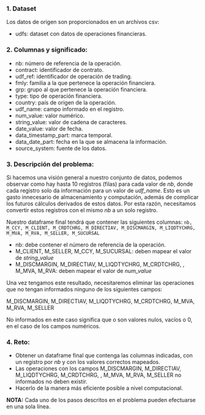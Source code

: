 ### 1. Dataset

Los datos de origen son proporcionados en un archivos csv:

* udfs: dataset con datos de operaciones financieras.

### 2. Columnas y significado:

* nb: número de referencia de la operación.
* contract: identificador de contrato.
* udf_ref: identificador de operación de trading.
* fmly: familia a la que pertenece la operación financiera.
* grp: grupo al que pertenece la operación financiera.
* type: tipo de operación financiera.
* country: país de origen de la operación.
* udf_name: campo informado en el registro.
* num_value: valor numérico.
* string_value: valor de cadena de caracteres.
* date_value: valor de fecha.
* data_timestamp_part: marca temporal.
* data_date_part: fecha en la que se almacena la información.
* source_system: fuente de los datos.

### 3. Descripción del problema:

Si hacemos una visión general a nuestro conjunto de datos, podemos observar como hay hasta 10 registros (filas) para cada valor de *nb*, donde cada registro solo da información para un valor de *udf_name*. Esto es un gasto innecesario de almacenamiento y computación, además de complicar los futuros cálculos derivados de estos datos. Por esta razón, necesitamos convertir estos registros con el mismo *nb* a un solo registro.

Nuestro dataframe final tendrá que contener las siguientes columnas: `nb, M_CCY, M_CLIENT, M_CRDTCHRG, M_DIRECTIAV, M_DISCMARGIN, M_LIQDTYCHRG, M_MVA, M_RVA, M_SELLER, M_SUCURSAL`

* nb: debe contener el número de referencia de la operación.
* M_CLIENT, M_SELLER, M_CCY, M_SUCURSAL: deben mapear el valor de *string_value*
* M_DISCMARGIN, M_DIRECTIAV, M_LIQDTYCHRG, M_CRDTCHRG, , M_MVA, M_RVA: deben mapear el valor de *num_value*


Una vez tengamos este resultado, necesitaremos eliminar las operaciones que no tengan informados ninguno de los siguientes campos:

M_DISCMARGIN, M_DIRECTIAV, M_LIQDTYCHRG, M_CRDTCHRG, M_MVA, M_RVA, M_SELLER

No informados en este caso significa que o son valores nulos, vacíos o 0, en el caso de los campos numéricos.

### 4. Reto:

* Obtener un dataframe final que contenga las columnas indicadas, con un registro por *nb* y con los valores correctos mapeados.
* Las operaciones con los campos M_DISCMARGIN, M_DIRECTIAV, M_LIQDTYCHRG, M_CRDTCHRG, , M_MVA, M_RVA, M_SELLER no informados no deben existir.
* Hacerlo de la manera más eficiente posible a nivel computacional.

**NOTA:** Cada uno de los pasos descritos en el problema pueden efectuarse en una sola línea.